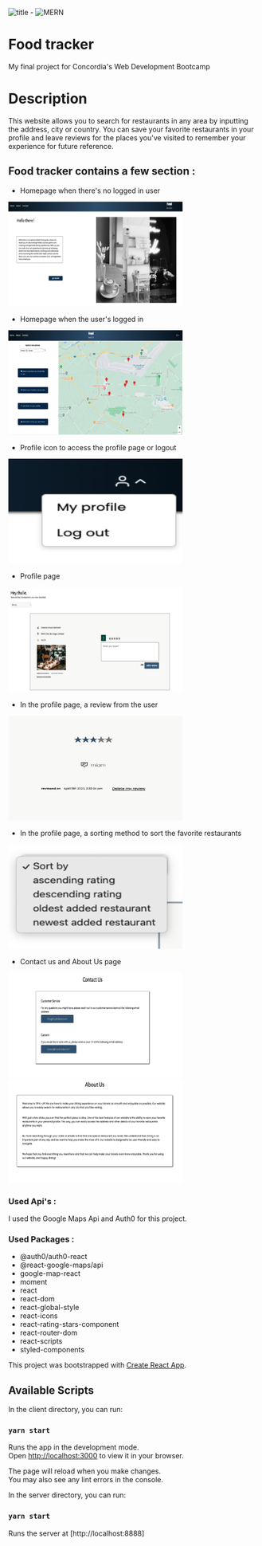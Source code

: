 ![title](https://img.shields.io/badge/Capstone%20Project-Food%20tracker-blue) - ![MERN](https://img.shields.io/badge/stack-MERN-ff69b4)
# Food tracker
My final project for Concordia's Web Development Bootcamp

# Description
This website allows you to search for restaurants in any area by inputting the address, city or country. You can save your favorite restaurants in your profile and leave reviews for the places you've visited to remember your experience for future reference.

## Food tracker contains a few section :

* Homepage when there's no logged in user <br>
<img src="./client/src/images/noUser.png" alt="home page when there's no logged in user" height="210" width="350"/>

* Homepage when the user's logged in <br>
<img src="./client/src/images/Homefeed.png" alt="homefeed with the map and instructions" height="210" width="350"/>

* Profile icon to access the profile page or logout <br>
<img src="./client/src/images/profileIcon.png" alt="profile Icon with Profile and Logout links" height="210" width="350"/>

* Profile page <br>
<img src="./client/src/images/Profile.png" alt="profile page" height="210" width="350"/>

* In the profile page, a review from the user <br>
<img src="./client/src/images/review.png" alt="review from user" height="210" width="350"/>

* In the profile page, a sorting method to sort the favorite restaurants <br>
<img src="./client/src/images/Sort.png" alt="sorting method" height="210" width="350"/>

* Contact us and About Us page <br>
<img src="./client/src/images/contact.png" alt="Contact us page" height="210" width="350"/>
<img src="./client/src/images/about.png" alt="About us page" height="210" width="350"/>

### Used Api's : 
I used the Google Maps Api and Auth0 for this project.

### Used Packages : 
 - @auth0/auth0-react
- @react-google-maps/api
- google-map-react
- moment
- react
- react-dom
- react-global-style
- react-icons
- react-rating-stars-component
- react-router-dom
- react-scripts
- styled-components


This project was bootstrapped with [Create React App](https://github.com/facebook/create-react-app).

## Available Scripts

In the client directory, you can run:

### `yarn start`

Runs the app in the development mode.\
Open [http://localhost:3000](http://localhost:3000) to view it in your browser.

The page will reload when you make changes.\
You may also see any lint errors in the console.

In the server directory, you can run:

### `yarn start`

Runs the server at [http://localhost:8888]


